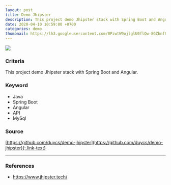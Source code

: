 ```yaml
---
layout: post
title: Demo Jhipster
description: This project demo Jhipster stack with Spring Boot and Angular.
date: 2020-04-10 10:59:00 +0700
categories: demo
thumbnail: https://lh3.googleusercontent.com/0PzwtW9ojlglU0flQw-8GZbnf0yXz1XtQGW2y3OrKHseK5hOiCjyioRBdZtV6r0ywdZ23JfkC3S2UCCK6lcmp1KSu-qNfXFipA9QQNqH5qz5d5J-k6D7WutJEHR63jz3Twd5QjJXC83zp-NCKG09oPbyd7kECzXfBVyZ2KkbHbrcIvc3wz3k3H4wajPvaedt20tfdun1g6BkX-gMf22TgcKlH7biABZdzo_lj2sI0BhjXxa4qH_8Lf33OxKLgSYrIbYelY2g-0KrTL4oa69yu3pZaC0Xyz8ikw8s1h3xtS6hHB591wL6FF9oOkQtHltqKu0YgmMU8rZAeREEBAnS-RxNtxGWa2QssHFJgdAfPBOcGS0GH1Bo6uh1Q9wM6FjufwsfTSi2V1nPjMwHfGwq_tIEb-4EiEMrddvohQHU8JqwVJUz43FgIR7LX8q4mE6tRaUkkItNbzRLo2iWDh2OzugeJXwogfHJUHpWu3R7UW5Vcv9nHNvsb_MIVmYetTNIaIytZte00D6EyfgZOzoxf_JPZKyICjXyUc0pGXVJQGe1fW_DVM3WfU2BExT7ICED5kssX4kFjGxWkbQ8p4Tfdu2u36b6B8tiN3EnNyjHP4ae4ZkuMhqi2s3Fb_tE3GEy4YmIyhUdhgx6igsjyJ2LkSW2BbxSZaoFgxW6Jgdxw3P2NwniatnRhY7-uZN6Sl_HhGDuEBzpQpWjqvbJoe1S5f2nwdHs2P0X1Y_7W7wO9sWIz8G2ay4aKgc=w2160-h1034-no
---
```


![](https://lh3.googleusercontent.com/0PzwtW9ojlglU0flQw-8GZbnf0yXz1XtQGW2y3OrKHseK5hOiCjyioRBdZtV6r0ywdZ23JfkC3S2UCCK6lcmp1KSu-qNfXFipA9QQNqH5qz5d5J-k6D7WutJEHR63jz3Twd5QjJXC83zp-NCKG09oPbyd7kECzXfBVyZ2KkbHbrcIvc3wz3k3H4wajPvaedt20tfdun1g6BkX-gMf22TgcKlH7biABZdzo_lj2sI0BhjXxa4qH_8Lf33OxKLgSYrIbYelY2g-0KrTL4oa69yu3pZaC0Xyz8ikw8s1h3xtS6hHB591wL6FF9oOkQtHltqKu0YgmMU8rZAeREEBAnS-RxNtxGWa2QssHFJgdAfPBOcGS0GH1Bo6uh1Q9wM6FjufwsfTSi2V1nPjMwHfGwq_tIEb-4EiEMrddvohQHU8JqwVJUz43FgIR7LX8q4mE6tRaUkkItNbzRLo2iWDh2OzugeJXwogfHJUHpWu3R7UW5Vcv9nHNvsb_MIVmYetTNIaIytZte00D6EyfgZOzoxf_JPZKyICjXyUc0pGXVJQGe1fW_DVM3WfU2BExT7ICED5kssX4kFjGxWkbQ8p4Tfdu2u36b6B8tiN3EnNyjHP4ae4ZkuMhqi2s3Fb_tE3GEy4YmIyhUdhgx6igsjyJ2LkSW2BbxSZaoFgxW6Jgdxw3P2NwniatnRhY7-uZN6Sl_HhGDuEBzpQpWjqvbJoe1S5f2nwdHs2P0X1Y_7W7wO9sWIz8G2ay4aKgc=w2160-h1034-no)

### Criteria
This project demo Jhipster stack with Spring Boot and Angular.

### Keyword
- Java 
- Spring Boot
- Angular
- API
- MySql

### Source 
[https://github.com/duycs/demo-jhipster](https://github.com/duycs/demo-jhipster){:.link-text}

---
### References
- https://www.jhipster.tech/
